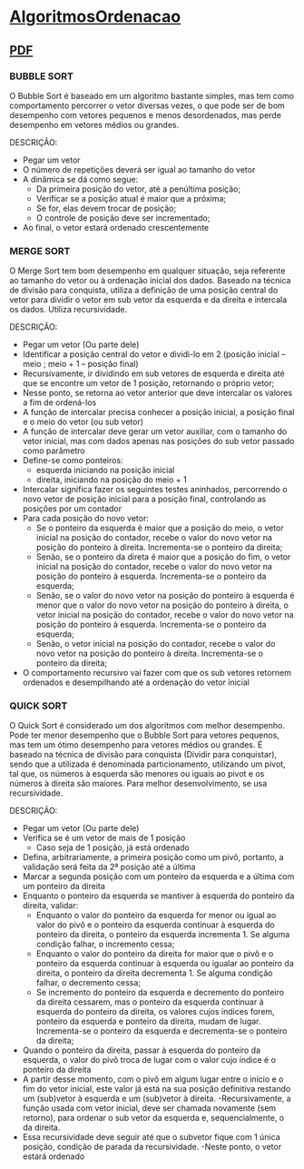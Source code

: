 # [AlgoritmosOrdenacao](https://github.com/Maicaoxd/Estrutura-De-Dados/tree/main/AlgoritmosOrdenacao/src/br/edu/fateczl/ordenacao)

## [PDF](https://leandrocolevati.com.br/downloadmateriais?idFile=1F-sHe4u0eYJK8kl7xLWQY5bprglPfYv-&arquivo=03-AlgoritmosOrdenacao.pdf)

### BUBBLE SORT

O Bubble Sort é baseado em um algoritmo bastante simples, mas tem como comportamento percorrer o vetor diversas vezes, o que pode ser de bom desempenho com vetores pequenos e menos desordenados, mas perde desempenho em vetores médios ou grandes.

DESCRIÇÃO:

- Pegar um vetor
- O número de repetições deverá ser igual ao tamanho do vetor
- A dinâmica se dá como segue:
    - Da primeira posição do vetor, até a penúltima posição;
    - Verificar se a posição atual é maior que a próxima;
    - Se for, elas devem trocar de posição;
    - O controle de posição deve ser incrementado;
- Ao final, o vetor estará ordenado crescentemente

### MERGE SORT

O Merge Sort tem bom desempenho em qualquer situação, seja referente ao tamanho do vetor ou à ordenação inicial dos dados. Baseado na técnica de divisão para conquista, utiliza a definição de uma posição central do vetor para dividir o vetor em sub vetor da esquerda e da direita e intercala os dados. Utiliza recursividade.

DESCRIÇÃO:

- Pegar um vetor (Ou parte dele)
- Identificar a posição central do vetor e dividi-lo em 2 (posição inicial – meio ; meio + 1 – posição final)
- Recursivamente, ir dividindo em sub vetores de esquerda e direita até que se encontre um vetor de 1 posição, retornando o próprio vetor;
- Nesse ponto, se retorna ao vetor anterior que deve intercalar os valores a fim de ordená-los
- A função de intercalar precisa conhecer a posição inicial, a posição final e o meio do vetor (ou sub vetor)
- A função de intercalar deve gerar um vetor auxiliar, com o tamanho do vetor inicial, mas com dados apenas nas posições do sub vetor passado como parâmetro
- Define-se como ponteiros:
    - esquerda iniciando na posição inicial
    - direita, iniciando na posição do meio + 1
- Intercalar significa fazer os seguintes testes aninhados, percorrendo o novo vetor de posição inicial para a posição final, controlando as posições por um contador
- Para cada posição do novo vetor:
    - Se o ponteiro da esquerda é maior que a posição do meio, o vetor inicial na posição do contador, recebe o valor do novo vetor na posição do ponteiro à direita. Incrementa-se o ponteiro da direita;
    - Senão, se o ponteiro da direta é maior que a posição do fim, o vetor inicial na posição do contador, recebe o valor do novo vetor na posição do ponteiro à esquerda. Incrementa-se o ponteiro da esquerda;
    - Senão, se o valor do novo vetor na posição do ponteiro à esquerda é menor que o valor do novo vetor na posição do ponteiro à direita, o vetor inicial na posição do contador, recebe o valor do novo vetor na posição do ponteiro à esquerda. Incrementa-se o ponteiro da esquerda;
    - Senão, o vetor inicial na posição do contador, recebe o valor do novo vetor na posição do ponteiro à direita. Incrementa-se o ponteiro da direita;
- O comportamento recursivo vai fazer com que os sub vetores retornem ordenados e desempilhando até a ordenação do vetor inicial

### QUICK SORT
O Quick Sort é considerado um dos algoritmos com melhor desempenho. Pode ter menor desempenho que o Bubble Sort para vetores pequenos, mas tem um ótimo desempenho para vetores médios ou grandes. É baseado na técnica de divisão para conquista (Dividir para conquistar), sendo que a utilizada é denominada particionamento, utilizando um pivot, tal que, os números à esquerda são menores ou iguais ao pivot e os números à direita são maiores. Para melhor desenvolvimento, se usa recursividade.

DESCRIÇÃO:

- Pegar um vetor (Ou parte dele)
- Verifica se é um vetor de mais de 1 posição
    - Caso seja de 1 posição, já está ordenado
- Defina, arbitrariamente, a primeira posição como um pivô, portanto, a validação será feita da 2ª posição até a última
- Marcar a segunda posição com um ponteiro da esquerda e a última com um ponteiro
da direita
- Enquanto o ponteiro da esquerda se mantiver à esquerda do ponteiro da direita, validar:
    - Enquanto o valor do ponteiro da esquerda for menor ou igual ao valor do pivô e o ponteiro da esquerda continuar à esquerda do ponteiro da direita, o ponteiro da esquerda incrementa 1. Se alguma condição falhar, o incremento cessa;
    - Enquanto o valor do ponteiro da direita for maior que o pivô e o ponteiro da esquerda continuar à esquerda ou igualar ao ponteiro da direita, o ponteiro da direita decrementa 1. Se alguma condição falhar, o decremento cessa;
    - Se incremento do ponteiro da esquerda e decremento do ponteiro da direita cessarem, mas o ponteiro da esquerda continuar à esquerda do ponteiro da direita, os valores cujos índices forem, ponteiro da esquerda e ponteiro da direita, mudam de lugar. Incrementa-se o ponteiro da esquerda e decrementa-se o ponteiro da direita;
- Quando o ponteiro da direita, passar à esquerda do ponteiro da esquerda, o valor do pivô troca de lugar com o valor cujo índice é o ponteiro da direita
- A partir desse momento, com o pivô em algum lugar entre o início e o fim do vetor inicial, este valor já está na sua posição definitiva restando um (sub)vetor à esquerda e um (sub)vetor à direita.
-Recursivamente, a função usada com vetor inicial, deve ser chamada novamente (sem retorno), para ordenar o sub vetor da esquerda e, sequencialmente, o da direita.
- Essa recursividade deve seguir até que o subvetor fique com 1 única posição, condição de parada da recursividade.
-Neste ponto, o vetor estará ordenado